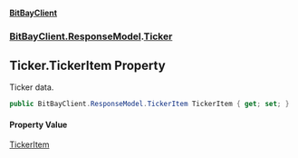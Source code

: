 #### [BitBayClient](./index.md 'index')
### [BitBayClient.ResponseModel](./BitBayClient-ResponseModel.md 'BitBayClient.ResponseModel').[Ticker](./BitBayClient-ResponseModel-Ticker.md 'BitBayClient.ResponseModel.Ticker')
## Ticker.TickerItem Property
Ticker data.  
```csharp
public BitBayClient.ResponseModel.TickerItem TickerItem { get; set; }
```
#### Property Value
[TickerItem](./BitBayClient-ResponseModel-TickerItem.md 'BitBayClient.ResponseModel.TickerItem')  
